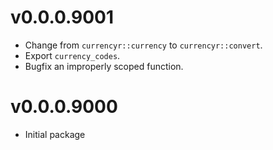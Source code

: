 # v0.0.0.9001

* Change from `currencyr::currency` to `currencyr::convert`.
* Export `currency_codes`.
* Bugfix an improperly scoped function.

# v0.0.0.9000

* Initial package
